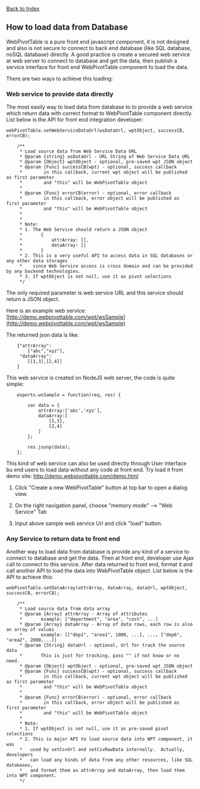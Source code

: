 [Back to Index](./index.md)

## How to load data from Database 

WebPivotTable is a pure front end javascript component, it is not designed and also
is not secure to connect to back end database (like SQL database, noSQL database) directly.
A good practice is create a secured web service at web server to connect to database and get
the data, then publish a service interface for front end WebPivotTable component to load the data. 
 

There are two ways to achieve this loading:

### Web service to provide data directly
 
The most easily way to load data from database to to provide a web service which return data
with correct format to WebPivotTable component directly. List below is the API for front end
integration developer:
  
    webPivotTable.setWebServiceDataUrl(wsDataUrl, wptObject, successCB, errorCB);

        /**
         * Load source data from Web Service Data URL
         * @param {string} wsDataUrl - URL String of Web Service Data URL
         * @param {Object} wptObject - optional, pre-saved wpt JSON object
         * @param {Func} successCB(wpt) - optional, success callback
         *        in this callback, current wpt object will be published as first parameter
         *        and "this" will be WebPivotTable object
         *
         * @param {Func} errorCB(error) - optional, error callback
         *        in this callback, error object will be published as first parameter
         *        and "this" will be WebPivotTable object
         *
         *
         * Note:
         * 1. The Web Service should return a JSON object
         *       {
         *           attrArray: [],
         *           dataArray: []
         *       }
         * 2. This is a very useful API to access data in SQL databases or any other data storages
         *    since Web Service access is cross domain and can be provided by any backend technologies.
         * 3. If wptObject is not null, use it as pivot selections
         */
  
The only required parameter is web service URL and this service should return a JSON object.
  
  
Here is an example web service: [http://demo.webpivottable.com/wpt/wsSample](http://demo.webpivottable.com/wpt/wsSample)

The returned json data is like:

        {"attrArray":
            ["abc","xyz"],
         "dataArray":
            [[1,3],[2,4]]
        }

This web service is created on NodeJS web server, the code is quite simple:  

        exports.wsSample = function(req, res) {
        
            var data = {
                attrArray:['abc','xyz'],
                dataArray:[
                    [1,3],
                    [2,4]
                ]
            };
        
            res.jsonp(data);
        };


This kind of web service can also be used directly through User Interface bu end users to
load data without any code at front end. Try load it from demo site: 
<a href="http://demo.webpivottable.com/demo.html" target="_blank">http://demo.webpivottable.com/demo.html</a>

1. Click "Create a new WebPivotTable" button at top bar to open a dialog view.
 
2. On the right navigation panel, choose "memory mode" --> "Web Service" Tab
  
3. Input above sample web service Url and click "load" button.
  
  
### Any Service to return data to front end  

Another way to load data from database is provide any kind of a service to connect to database 
and get the data. Then at front end, developer use Ajax call to connect to this service. After 
data returned to front end, format it and call another API to load the data into WebPivotTable
object. List below is the API to achieve this:

    webPivotTable.setDataArray(attrArray, dataArray, dataUrl, wptObject, successCB, errorCB);

        /**
         * Load source data from data array
         * @param {Array} attrArray - Array of attributes
         *       example: ["department", "area", "cost", ...]
         * @param {Array} dataArray - Array of data rows, each row is also an array of values
         *       example: [["dep1", "area1", 1000, ...], ..., ["dep6", "area2", 2000,...]]
         * @param {String} dataUrl - optional, Url for track the source data
         *       This is just for tracking, pass "" if not know or no need.
         * @param {Object} wptObject - optional, pre-saved wpt JSON object
         * @param {Func} successCB(wpt) - optional, success callback
         *        in this callback, current wpt object will be published as first parameter
         *        and "this" will be WebPivotTable object
         *
         * @param {Func} errorCB(error) - optional, error callback
         *        in this callback, error object will be published as first parameter
         *        and "this" will be WebPivotTable object
         *
         * Note:
         * 1. If wptObject is not null, use it as pre-saved pivot selections
         * 2. This is major API to load source data into WPT component, it was
         *   used by setCsvUrl and setCsvRawData internally.  Actually, developers
         *   can load any kinds of data from any other resources, like SQL databases,
         *   and format them as attrArray and dataArray, then load them into WPT component.
         */





